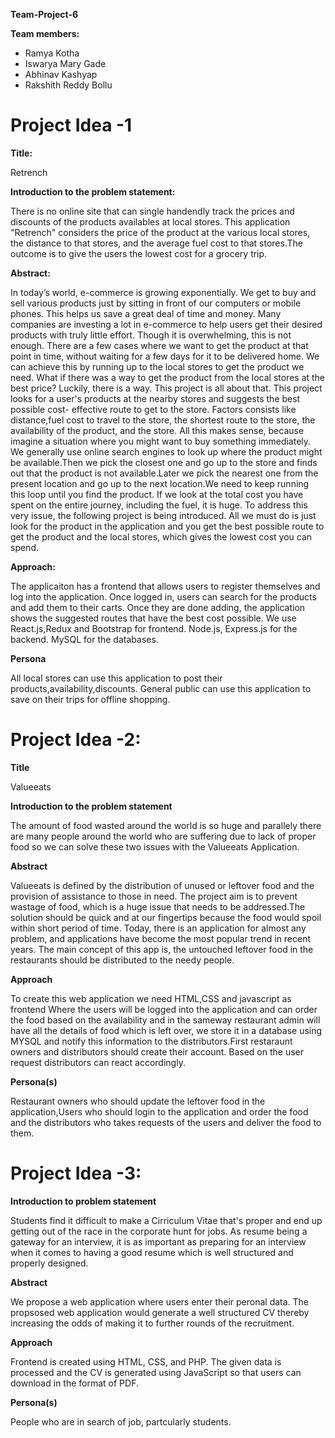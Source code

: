 **Team-Project-6**

**Team members:**
- Ramya Kotha
- Iswarya Mary Gade
- Abhinav Kashyap
- Rakshith Reddy Bollu

<h1>Project Idea -1</h1>

**Title:**

Retrench

**Introduction to the problem statement:**

There is no online site that can single handendly track the prices and discounts of the products availables at local stores. 
This application "Retrench" considers the price of the product at the various local stores, the distance to that stores,
and the average fuel cost to that stores.The outcome is to give the users the lowest cost for a grocery trip.

**Abstract:**

In today’s world, e-commerce is growing exponentially. We get to buy and sell various products
just by sitting in front of our computers or mobile phones. This helps us save a great deal of time
and money. Many companies are investing a lot in e-commerce to help users get their desired
products with truly little effort. Though it is overwhelming, this is not enough. There are a few
cases where we want to get the product at that point in time, without waiting for a few days for it
to be delivered home. We can achieve this by running up to the local stores to get the product
we need. What if there was a way to get the product from the local stores at the best price? Luckily,
there is a way. This project is all about that.
This project looks for a user's products at the nearby stores and suggests the best possible cost-
effective route to get to the store. Factors consists like distance,fuel cost to travel to
the store, the shortest route to the store, the availability of the product, and the store. All this
makes sense, because imagine a situation where you might want to buy something immediately.
We generally use online search engines to look up where the product might be available.Then we pick the
closest one and go up to the store and finds out that the product is not available.Later we pick
the nearest one from the present location and go up to the next location.We need to  keep running this
loop until you find the product. If we look at the total cost you have spent on the entire journey,
including the fuel, it is huge. To address this very issue, the following project is being introduced.
All we must do is just look for the product in the application and you get the best possible route
to get the product and the local stores, which gives the lowest cost you can spend.

**Approach:**

The applicaiton has a frontend that allows users to register themselves and log into the application.
Once logged in, users can search for the products and add them to their carts. Once they are done
adding, the application shows the suggested routes that have the best cost possible.
We use React.js,Redux and Bootstrap for frontend.
Node.js, Express.js for the backend. MySQL for the databases.

**Persona**

All local stores can use this application to post their products,availability,discounts.
General public can use this application to save on their trips for offline shopping.


<h1>Project Idea -2: </h1>

**Title**

Valueeats

**Introduction to the problem statement**

The amount of food wasted around the world is so huge and parallely there are many people around the world 
who are suffering due to lack of proper food so we can solve these two issues with the Valueeats Application.

**Abstract**

Valueeats is defined by the distribution of unused or leftover food and the provision of assistance to those in need.
The project aim is to prevent wastage of food, which is a huge issue that needs to be 
addressed.The solution should be quick and at our fingertips because the food would spoil within short period of 
time. Today, there is an application for almost any problem, and applications have become the most popular 
trend in recent years. The main concept of this app is, the untouched leftover food in the restaurants should be 
distributed to the needy people. 

**Approach**

To create this web application we need HTML,CSS and javascript as frontend Where the users will be logged into the application and
can order the food based on the availability and in the sameway restaurant admin will have all the details of food which is left over, we store it in a 
database using MYSQL and notify this information to the distributors.First restaraunt owners and distributors should create their account.
Based on the user request distributors can react accordingly.

**Persona(s)**

Restaurant owners who should update the leftover food in the application,Users who should login to the application 
and order the food and the distributors who takes requests of the users and deliver the food to them.

<h1>Project Idea -3: </h1>

**Introduction to problem statement**

Students find it difficult to make a Cirriculum Vitae that's proper and end up getting out of the race in the corporate hunt for jobs. As resume being a gateway for an interview, it is as important as preparing for an interview when it comes to having a good resume which is well structured and properly designed.

**Abstract**

We propose a web application where users enter their peronal data. The propsosed web application would generate a well structured CV thereby increasing the odds of making it to further rounds of the recruitment.

**Approach**

Frontend is created using HTML, CSS, and PHP. The given data is processed and the CV is generated using JavaScript so that users can download in the format of PDF.

**Persona(s)**

People who are in search of job, partcularly students.

